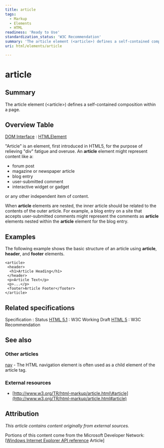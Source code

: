 ```yaml
---
title: article
tags:
  - Markup
  - Elements
  - HTML
readiness: 'Ready to Use'
standardization_status: 'W3C Recommendation'
summary: 'The article element (<article>) defines a self-contained composition within a page.'
uri: html/elements/article

---
```

# article

## Summary

The article element (\<article\>) defines a self-contained composition within a page.

## Overview Table

[DOM Interface](/dom/interface)
:   [HTMLElement](/dom/HTMLElement)

"Article" is an element, first introduced in HTML5, for the purpose of relieving "div" fatigue and overuse. An **article** element might represent content like a:

-   forum post
-   magazine or newspaper article
-   blog entry
-   user-submitted comment
-   interactive widget or gadget

or any other independent item of content.

When **article** elements are nested, the inner article should be related to the contents of the outer article. For example, a blog entry on a site that accepts user-submitted comments might represent the comments as **article** elements nested within the **article** element for the blog entry.

## Examples

The following example shows the basic structure of an article using **article**, **header**, and **footer** elements.

``` {.html}
<article>
 <header>
  <h1>Article Heading</h1>
 </header>
 <p>Article Text</p>
 <p>...</p>
 <footer>Article Footer</footer>
</article>
```

## Related specifications

Specification
:   Status
[HTML 5.1](http://www.w3.org/TR/html51/sections.html#the-article-element)
:   W3C Working Draft
[HTML 5](http://www.w3.org/TR/html5/sections.html#the-article-element)
:   W3C Recommendation

## See also

### Other articles

[nav](/html/elements/nav) - The HTML navigation element is often used as a child element of the article tag.

### External resources

-   [http://www.w3.org/TR/html-markup/article.html\#article](http://www.w3.org/TR/html-markup/article.html#article)

## Attribution

*This article contains content originally from external sources.*

Portions of this content come from the Microsoft Developer Network: [[Windows Internet Explorer API reference](http://msdn.microsoft.com/en-us/library/ie/hh828809%28v=vs.85%29.aspx) Article]


